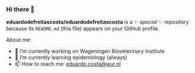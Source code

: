 ### Hi there 👋


**eduardodefreitascosta/eduardodefreitascosta** is a ✨ _special_ ✨ repository because its `README.md` (this file) appears on your GitHub profile.

About me:

- 🔭 I’m currently working on Wageningen Bioveterinary Institute
- 🌱 I’m currently learning epidemiology (always)
- 📫 How to reach me: eduardo.costa@wur.nl
